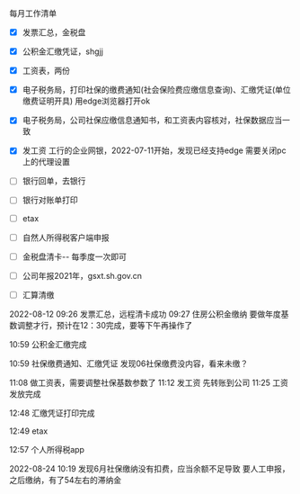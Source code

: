 每月工作清单
- [x] 发票汇总，金税盘
- [x]  公积金汇缴凭证，shgjj
- [x] 工资表，两份
- [x] 电子税务局，打印社保的缴费通知(社会保险费应缴信息查询)、汇缴凭证(单位缴费证明开具)
	用edge浏览器打开ok
- [x] 电子税务局，公司社保应缴信息通知书，和工资表内容核对，社保数据应当一致
- [x] 发工资
	工行的企业网银，2022-07-11开始，发现已经支持edge
	需要关闭pc上的代理设置
- [ ] 银行回单，去银行
- [ ] 银行对账单打印
- [ ] etax
- [ ] 自然人所得税客户端申报
- [ ] 金税盘清卡-- 每季度一次即可
- [ ] 公司年报2021年，gsxt.sh.gov.cn
- [ ] 汇算清缴


2022-08-12
09:26 发票汇总，远程清卡成功
09:27 住房公积金缴纳
要做年度基数调整才行，预计在12：30完成，要等下午再操作了

10:59 公积金汇缴完成

10:59 社保缴费通知、汇缴凭证
发现06社保缴费没内容，看来未缴？

11:08 做工资表，需要调整社保基数参数了
11:12 发工资
先转账到公司
11:25 工资发放完成

12:48 汇缴凭证打印完成

12:49 etax

12:57 个人所得税app


2022-08-24
10:19 发现6月社保缴纳没有扣费，应当余额不足导致
要人工申报，之后缴纳，有了54左右的滞纳金





